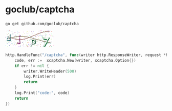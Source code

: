 # goclub/captcha

```shell
go get github.com/goclub/captcha
```

![demo](./demo.png)

```go
http.HandleFunc("/captcha", func(writer http.ResponseWriter, request *http.Request) {
    code, err :=  xcaptcha.New(writer, xcaptcha.Option{}) 
    if err != nil {
        writer.WriteHeader(500)
        log.Print(err)
        return
    }
    log.Print("code:", code)
    return
})
```
